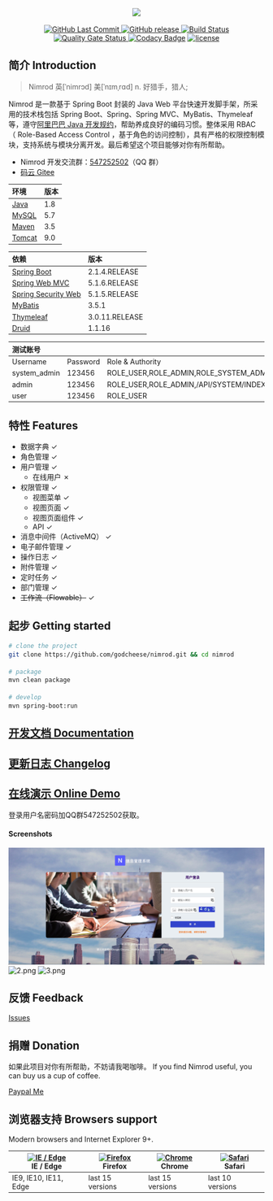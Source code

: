 <p align="center">
  <img width="320" src="https://github.com/godcheese/nimrod/blob/master/nimrod_banner.png?raw=true">
</p>
<p align="center">
  <a href="https://github.com/godcheese/nimrod">
    <img src="https://img.shields.io/github/last-commit/godcheese/nimrod.svg" alt="GitHub Last Commit">
  </a>
  <a href="https://github.com/godcheese/nimrod/releases">
    <img src="https://img.shields.io/github/release/godcheese/nimrod.svg" alt="GitHub release">
  </a>
  <a href="https://travis-ci.org/godcheese/nimrod" rel="nofollow">
    <img src="https://travis-ci.org/godcheese/nimrod.svg?branch=master" alt="Build Status">
  </a>
   <a href="https://sonarcloud.io/dashboard?id=godcheese_nimrod" rel="nofollow">
      <img src="https://sonarcloud.io/api/project_badges/measure?project=godcheese_nimrod&metric=alert_status" alt="Quality Gate Status">
    </a>
<a href="https://www.codacy.com/app/godcheese/nimrod?utm_source=github.com&amp;utm_medium=referral&amp;utm_content=godcheese/nimrod&amp;utm_campaign=Badge_Grade"><img src="https://api.codacy.com/project/badge/Grade/a8b58a98bd3541548e5705c65372734d" alt="Codacy Badge"/></a>
  <a href="https://github.com/godcheese/nirmod/blob/master/LICENSE">
    <img src="https://img.shields.io/github/license/mashape/apistatus.svg" alt="license">
  </a>
<!--   <a href="https://gitter.im/repo-name/discuss">
    <img src="https://badges.gitter.im/Join%20Chat.svg" alt="gitter">
  </a> -->
<!--   <a href="https://godcheese.github.io/nimrod/donate">
    <img src="https://img.shields.io/badge/%24-donate-ff69b4.svg" alt="donate">
  </a> -->
</p>

## 简介 Introduction
> Nimrod 英[ˈnimrɔd] 美[ˈnɪmˌrɑd] n.	好猎手，猎人;

Nimrod 是一款基于 Spring Boot 封装的 Java Web 平台快速开发脚手架，所采用的技术栈包括 Spring Boot、Spring、Spring MVC、MyBatis、Thymeleaf 等，遵守[阿里巴巴 Java 开发规约](https://github.com/alibaba/p3c)，帮助养成良好的编码习惯。整体采用 RBAC （ Role-Based Access Control ，基于角色的访问控制），具有严格的权限控制模块，支持系统与模块分离开发。最后希望这个项目能够对你有所帮助。

- Nimrod 开发交流群：[547252502](https://jq.qq.com/?_wv=1027&k=5yxyg73)（QQ 群）
- [码云 Gitee](https://gitee.com/godcheese/nimrod)

|环境  |版本|
|:-----|---|
|[Java](https://www.oracle.com/technetwork/java/javase/downloads/jdk8-downloads-2133151.html)  |1.8|
|[MySQL](https://dev.mysql.com/downloads/mysql/5.7.html#downloads) |5.7|
|[Maven](http://maven.apache.org/download.cgi) |3.5|
|[Tomcat](https://tomcat.apache.org/download-90.cgi)|9.0|

|依赖            |版本         |
|:------------- |:------------|
|[Spring Boot](http://mvnrepository.com/artifact/org.springframework.boot/spring-boot)    |2.1.4.RELEASE|
|[Spring Web MVC](http://mvnrepository.com/artifact/org.springframework/spring-webmvc)     |5.1.6.RELEASE|
|[Spring Security Web](http://mvnrepository.com/artifact/org.springframework.security/spring-security-web)|5.1.5.RELEASE|
|[MyBatis](http://mvnrepository.com/artifact/org.mybatis/mybatis)        |3.5.1      |
|[Thymeleaf](http://mvnrepository.com/artifact/org.thymeleaf/thymeleaf)      |3.0.11.RELEASE|
|[Druid](http://mvnrepository.com/artifact/com.alibaba/druid-spring-boot-starter)          |1.1.16       |

|测试账号     |        |                                       |
|:-----------|:-------|:--------------------------------------|
|Username    |Password|Role & Authority                       |
|system_admin|123456  |ROLE_USER,ROLE_ADMIN,ROLE_SYSTEM_ADMIN |
|admin       |123456  |ROLE_USER,ROLE_ADMIN,/API/SYSTEM/INDEX |
|user        |123456  |ROLE_USER                              |

## 特性 Features

- 数据字典 ✓
- 角色管理 ✓
- 用户管理 ✓
  - 在线用户 ✗
- 权限管理 ✓
  - 视图菜单 ✓
  - 视图页面 ✓
  - 视图页面组件 ✓
  - API ✓
- 消息中间件（ActiveMQ） ✓
- 电子邮件管理 ✓
- 操作日志 ✓
- 附件管理 ✓
- 定时任务 ✓
- 部门管理 ✓
- ~~工作流（Flowable）~~ ✓

## 起步 Getting started

```bash
# clone the project
git clone https://github.com/godcheese/nimrod.git && cd nimrod

# package
mvn clean package

# develop
mvn spring-boot:run
```
## [开发文档 Documentation](https://github.com/godcheese/nimrod/blob/master/docs/getting_started.md)

## [更新日志 Changelog](https://github.com/godcheese/nimrod/releases)

## [在线演示 Online Demo](http://demo.godcheese.com:8083/nimrod)

登录用户名密码加QQ群547252502获取。

#### Screenshots

![1.png](./screenshots/1.png)
![2.png](./screenshots/2.png)
![3.png](./screenshots/3.png)

## 反馈 Feedback

[Issues](https://github.com/godcheese/nimrod/issues)

## 捐赠 Donation

如果此项目对你有所帮助，不妨请我喝咖啡。
If you find Nimrod useful, you can buy us a cup of coffee.

[Paypal Me](https://www.paypal.me/godcheese)

## 浏览器支持 Browsers support

Modern browsers and Internet Explorer 9+.

| [<img src="https://raw.githubusercontent.com/alrra/browser-logos/master/src/edge/edge_48x48.png" alt="IE / Edge" width="24px" height="24px" />](http://godban.github.io/browsers-support-badges/)</br>IE / Edge | [<img src="https://raw.githubusercontent.com/alrra/browser-logos/master/src/firefox/firefox_48x48.png" alt="Firefox" width="24px" height="24px" />](http://godban.github.io/browsers-support-badges/)</br>Firefox | [<img src="https://raw.githubusercontent.com/alrra/browser-logos/master/src/chrome/chrome_48x48.png" alt="Chrome" width="24px" height="24px" />](http://godban.github.io/browsers-support-badges/)</br>Chrome | [<img src="https://raw.githubusercontent.com/alrra/browser-logos/master/src/safari/safari_48x48.png" alt="Safari" width="24px" height="24px" />](http://godban.github.io/browsers-support-badges/)</br>Safari |
| --------- | --------- | --------- | --------- |
| IE9, IE10, IE11, Edge| last 15 versions| last 15 versions| last 10 versions
